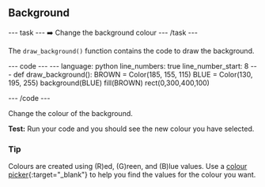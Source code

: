 <h2 class="c-project-heading--task">Background</h2>

--- task ---
➡️ Change the background colour
--- /task --- 

The `draw_background()` function contains the code to draw the background. 

<div class="c-project-code">
--- code ---
---
language: python
line_numbers: true
line_number_start: 8
---
def draw_background():
    BROWN = Color(185, 155, 115)
    BLUE = Color(130, 195, 255)
    background(BLUE) 
    fill(BROWN)
    rect(0,300,400,100)

--- /code ---
</div>

Change the colour of the background. 

**Test:** Run your code and you should see the new colour you have selected. 

<div class="c-project-callout c-project-callout--tip">

### Tip

Colours are created using (R)ed, (G)reen, and (B)lue values. Use a [colour picker](https://htmlcolorcodes.com/){:target="_blank"} to help you find the values for the colour you want. 

</div>
